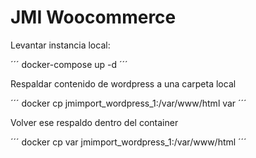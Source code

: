 # JMI Woocommerce

Levantar instancia local:

´´´
docker-compose up -d
´´´

Respaldar contenido de wordpress a una carpeta local

´´´
docker cp jmimport_wordpress_1:/var/www/html var
´´´

Volver ese respaldo dentro del container

´´´
docker cp var jmimport_wordpress_1:/var/www/html
´´´
